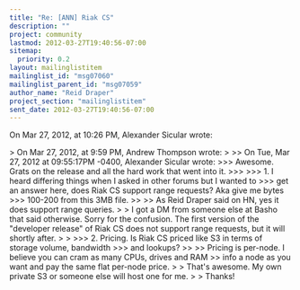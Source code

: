 ```yaml
---
title: "Re: [ANN] Riak CS"
description: ""
project: community
lastmod: 2012-03-27T19:40:56-07:00
sitemap:
  priority: 0.2
layout: mailinglistitem
mailinglist_id: "msg07060"
mailinglist_parent_id: "msg07059"
author_name: "Reid Draper"
project_section: "mailinglistitem"
sent_date: 2012-03-27T19:40:56-07:00
---
```


On Mar 27, 2012, at 10:26 PM, Alexander Sicular wrote:

&gt; On Mar 27, 2012, at 9:59 PM, Andrew Thompson wrote:
&gt; 
&gt;&gt; On Tue, Mar 27, 2012 at 09:55:17PM -0400, Alexander Sicular wrote:
&gt;&gt;&gt; Awesome. Grats on the release and all the hard work that went into it. 
&gt;&gt;&gt; 
&gt;&gt;&gt; 1. I heard differing things when I asked in other forums but I wanted to 
&gt;&gt;&gt; get an answer here, does Riak CS support range requests? Aka give me bytes 
&gt;&gt;&gt; 100-200 from this 3MB file. 
&gt;&gt; 
&gt;&gt; As Reid Draper said on HN, yes it does support range queries.
&gt; 
&gt; I got a DM from someone else at Basho that said otherwise.
Sorry for the confusion. The first version of the "developer release" of Riak 
CS does not support range requests, but it will shortly after.
&gt; 
&gt; 
&gt;&gt;&gt; 2. Pricing. Is Riak CS priced like S3 in terms of storage volume, bandwidth 
&gt;&gt;&gt; and lookups?
&gt;&gt; 
&gt;&gt; Pricing is per-node. I believe you can cram as many CPUs, drives and RAM
&gt;&gt; info a node as you want and pay the same flat per-node price.
&gt; 
&gt; That's awesome. My own private S3 or someone else will host one for me.
&gt; 
&gt; Thanks!

